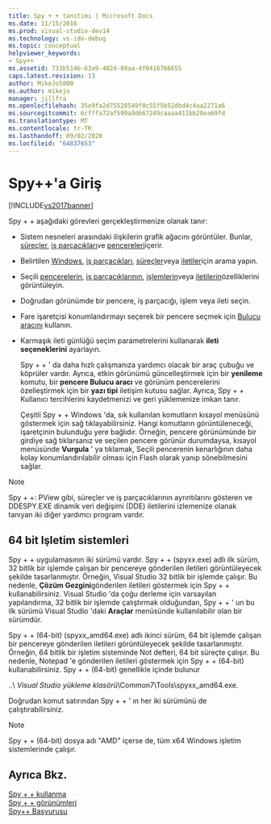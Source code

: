 ```yaml
---
title: Spy + + tanıtımı | Microsoft Docs
ms.date: 11/15/2016
ms.prod: visual-studio-dev14
ms.technology: vs-ide-debug
ms.topic: conceptual
helpviewer_keywords:
- Spy++
ms.assetid: 733b514b-63a9-402d-89aa-4f0416766655
caps.latest.revision: 13
author: MikeJo5000
ms.author: mikejo
manager: jillfra
ms.openlocfilehash: 35e9fa2d75528549f8c55f5b52dbd4c4aa2271a6
ms.sourcegitcommit: 6cfffa72af599a9d667249caaaa411bb28ea69fd
ms.translationtype: MT
ms.contentlocale: tr-TR
ms.lasthandoff: 09/02/2020
ms.locfileid: "64837653"
---
```

# <a name="introducing-spy"></a>Spy++'a Giriş
[!INCLUDE[vs2017banner](../includes/vs2017banner.md)]

Spy + + aşağıdaki görevleri gerçekleştirmenize olanak tanır:  
  
- Sistem nesneleri arasındaki ilişkilerin grafik ağacını görüntüler. Bunlar, [süreçler](../debugger/processes-view.md), [iş parçacıkları](../debugger/threads-view.md)ve [pencereleri](../debugger/windows-view.md)içerir.  
  
- Belirtilen [Windows](../debugger/how-to-search-for-a-window-in-windows-view.md), [iş parçacıkları](../debugger/how-to-search-for-a-thread-in-threads-view.md), [süreçler](../debugger/how-to-search-for-a-process-in-processes-view.md)veya [iletiler](../debugger/how-to-search-for-a-message-in-messages-view.md)için arama yapın.  
  
- Seçili [pencerelerin](../debugger/how-to-display-window-properties.md), [iş parçacıklarının](../debugger/how-to-display-thread-properties.md), [işlemlerin](../debugger/how-to-display-process-properties.md)veya [iletilerin](../debugger/how-to-display-message-properties.md)özelliklerini görüntüleyin.  
  
- Doğrudan görünümde bir pencere, iş parçacığı, işlem veya ileti seçin.  
  
- Fare işaretçisi konumlandırmayı seçerek bir pencere seçmek için [Bulucu aracını](../debugger/how-to-use-the-finder-tool.md) kullanın.  
  
- Karmaşık ileti günlüğü seçim parametrelerini kullanarak **ileti seçeneklerini** ayarlayın.  
  
  Spy + + ' da daha hızlı çalışmanıza yardımcı olacak bir araç çubuğu ve köprüler vardır. Ayrıca, etkin görünümü güncelleştirmek için bir **yenileme** komutu, bir **pencere Bulucu aracı** ve görünüm pencerelerini özelleştirmek için bir **yazı tipi** iletişim kutusu sağlar. Ayrıca, Spy + + Kullanıcı tercihlerini kaydetmenizi ve geri yüklemenize imkan tanır.  
  
  Çeşitli Spy + + Windows 'da, sık kullanılan komutların kısayol menüsünü göstermek için sağ tıklayabilirsiniz. Hangi komutların görüntüleneceği, işaretçinin bulunduğu yere bağlıdır. Örneğin, pencere görünümünde bir girdiye sağ tıklarsanız ve seçilen pencere görünür durumdaysa, kısayol menüsünde **Vurgula** ' ya tıklamak, Seçili pencerenin kenarlığının daha kolay konumlandırılabilir olması için Flash olarak yanıp sönebilmesini sağlar.  
  
> [!NOTE]
> Spy + +: PView gibi, süreçler ve iş parçacıklarının ayrıntılarını gösteren ve DDESPY.EXE dinamik veri değişimi (DDE) iletilerini izlemenize olanak tanıyan iki diğer yardımcı program vardır.  
  
## <a name="64-bit-operating-systems"></a>64 bit Işletim sistemleri  
 Spy + + uygulamasının iki sürümü vardır. Spy + + (spyxx.exe) adlı ilk sürüm, 32 bitlik bir işlemde çalışan bir pencereye gönderilen iletileri görüntüleyecek şekilde tasarlanmıştır. Örneğin, Visual Studio 32 bitlik bir işlemde çalışır. Bu nedenle, **Çözüm Gezgini**gönderilen iletileri göstermek için Spy + + kullanabilirsiniz. Visual Studio 'da çoğu derleme için varsayılan yapılandırma, 32 bitlik bir işlemde çalıştırmak olduğundan, Spy + + ' un bu ilk sürümü Visual Studio 'daki **Araçlar** menüsünde kullanılabilir olan bir sürümdür.  
  
 Spy + + (64-bit) (spyxx_amd64.exe) adlı ikinci sürüm, 64 bit işlemde çalışan bir pencereye gönderilen iletileri görüntüleyecek şekilde tasarlanmıştır. Örneğin, 64 bitlik bir işletim sisteminde Not defteri, 64 bit süreçte çalışır. Bu nedenle, Notepad 'e gönderilen iletileri göstermek için Spy + + (64-bit) kullanabilirsiniz. Spy + + (64-bit) genellikle içinde bulunur  
  
 ..\\ *Visual Studio yükleme klasörü*\Common7\Tools\spyxx_amd64.exe.  
  
 Doğrudan komut satırından Spy + + ' ın her iki sürümünü de çalıştırabilirsiniz.  
  
> [!NOTE]
> Spy + + (64-bit) dosya adı "AMD" içerse de, tüm x64 Windows işletim sistemlerinde çalışır.  
  
## <a name="see-also"></a>Ayrıca Bkz.  
 [Spy + + kullanma](../debugger/using-spy-increment.md)   
 [Spy + + görünümleri](../debugger/spy-increment-views.md)   
 [Spy++ Başvurusu](../debugger/spy-increment-reference.md)
